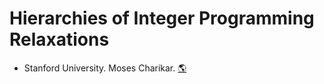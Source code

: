 # Hierarchies of Integer Programming Relaxations
- Stanford University. Moses Charikar.
[:earth_americas:](http://web.stanford.edu/class/cs369h/)